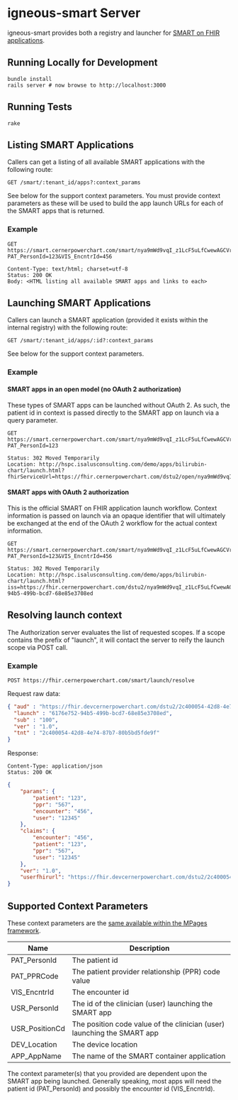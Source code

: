 # igneous-smart Server

igneous-smart provides both a registry and launcher for [SMART on FHIR applications](http://smartplatforms.org/smart-on-fhir/).

## Running Locally for Development

    bundle install
    rails server # now browse to http://localhost:3000

## Running Tests

    rake

## Listing SMART Applications

Callers can get a listing of all available SMART applications with the following route:

`GET /smart/:tenant_id/apps?:context_params`

See below for the support context parameters. You must provide context parameters as these will be used to build the app launch URLs for each of the SMART apps that is returned.

### Example

```
GET https://smart.cernerpowerchart.com/smart/nya9mWd9vqI_z1LcF5uLfCwewAGCVrY1/apps?PAT_PersonId=123&VIS_EncntrId=456
```

```
Content-Type: text/html; charset=utf-8
Status: 200 OK
Body: <HTML listing all available SMART apps and links to each>
```

## Launching SMART Applications

Callers can launch a SMART application (provided it exists within the internal registry) with the following route:

`GET /smart/:tenant_id/apps/:id?:context_params`

See below for the support context parameters.

### Example

#### SMART apps in an open model (no OAuth 2 authorization)

These types of SMART apps can be launched without OAuth 2. As such, the patient id in context is passed directly to the SMART app on launch via a query parameter.

```
GET https://smart.cernerpowerchart.com/smart/nya9mWd9vqI_z1LcF5uLfCwewAGCVrY1/apps/1?PAT_PersonId=123
```

```
Status: 302 Moved Temporarily
Location: http://hspc.isalusconsulting.com/demo/apps/bilirubin-chart/launch.html?fhirServiceUrl=https://fhir.cernerpowerchart.com/dstu2/open/nya9mWd9vqI_z1LcF5uLfCwewAGCVrY1&patientId=123
```

#### SMART apps with OAuth 2 authorization

This is the official SMART on FHIR application launch workflow. Context information is passed on launch via an opaque identifier that will ultimately be exchanged at the end of the OAuth 2 workflow for the actual context information.

```
GET https://smart.cernerpowerchart.com/smart/nya9mWd9vqI_z1LcF5uLfCwewAGCVrY1/apps/1?PAT_PersonId=123&VIS_EncntrId=456
```

```
Status: 302 Moved Temporarily
Location: http://hspc.isalusconsulting.com/demo/apps/bilirubin-chart/launch.html?iss=https://fhir.cernerpowerchart.com/dstu2/nya9mWd9vqI_z1LcF5uLfCwewAGCVrY1&launch=6176e752-94b5-499b-bcd7-68e85e3708ed
```

## Resolving launch context

The Authorization server evaluates the list of requested scopes. If a scope contains the prefix of "launch", it will contact the server to reify the launch scope via POST call.

### Example

```
POST https://fhir.cernerpowerchart.com/smart/launch/resolve
```
Request raw data:

```json
{ "aud" : "https://fhir.devcernerpowerchart.com/dstu2/2c400054-42d8-4e74-87b7-80b5bd5fde9f",
  "launch" : "6176e752-94b5-499b-bcd7-68e85e3708ed",
  "sub" : "100",
  "ver" : "1.0",
  "tnt" : "2c400054-42d8-4e74-87b7-80b5bd5fde9f"
}
```

Response:
```
Content-Type: application/json
Status: 200 OK
```
```json
{
    "params": {
        "patient": "123",
        "ppr": "567",
        "encounter": "456",
        "user": "12345"
    },
    "claims": {
        "encounter": "456",
        "patient": "123",
        "ppr": "567",
        "user": "12345"
    },
    "ver": "1.0",
    "userfhirurl": "https://fhir.devcernerpowerchart.com/dstu2/2c400054-42d8-4e74-87b7-80b5bd5fde9f/Practitioner/12345"
}
```

## Supported Context Parameters

These context parameters are the [same available within the MPages framework](https://wiki.ucern.com/display/public/1101discernHP/Context+Variables+Available+using+Discern+Explorer).

Name           | Description
-------------- | -----------
PAT_PersonId   | The patient id
PAT_PPRCode    | The patient provider relationship (PPR) code value
VIS_EncntrId   | The encounter id
USR_PersonId   | The id of the clinician (user) launching the SMART app
USR_PositionCd | The position code value of the clinician (user) launching the SMART app
DEV_Location   | The device location
APP_AppName    | The name of the SMART container application

The context parameter(s) that you provided are dependent upon the SMART app being launched. Generally speaking, most apps will need the patient id (PAT_PersonId) and possibly the encounter id (VIS_EncntrId).


